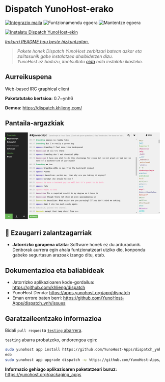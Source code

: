 <!--
Ohart ongi: README hau automatikoki sortu da <https://github.com/YunoHost/apps/tree/master/tools/readme_generator>ri esker
EZ editatu eskuz.
-->

# Dispatch YunoHost-erako

[![Integrazio maila](https://dash.yunohost.org/integration/dispatch.svg)](https://dash.yunohost.org/appci/app/dispatch) ![Funtzionamendu egoera](https://ci-apps.yunohost.org/ci/badges/dispatch.status.svg) ![Mantentze egoera](https://ci-apps.yunohost.org/ci/badges/dispatch.maintain.svg)

[![Instalatu Dispatch YunoHost-ekin](https://install-app.yunohost.org/install-with-yunohost.svg)](https://install-app.yunohost.org/?app=dispatch)

*[Irakurri README hau beste hizkuntzatan.](./ALL_README.md)*

> *Pakete honek Dispatch YunoHost zerbitzari batean azkar eta zailtasunik gabe instalatzea ahalbidetzen dizu.*  
> *YunoHost ez baduzu, kontsultatu [gida](https://yunohost.org/install) nola instalatu ikasteko.*

## Aurreikuspena

Web-based IRC graphical client


**Paketatutako bertsioa:** 0.7~ynh6

**Demoa:** <https://dispatch.khlieng.com/>

## Pantaila-argazkiak

![Dispatch(r)en pantaila-argazkia](./doc/screenshots/screenshot.png)

## :red_circle: Ezaugarri zalantzagarriak

- **Jatorrizko garapena utzita**: Software honek ez du arduradunik. Denborak aurrera egin ahala funtzionatzeari utziko dio, konpondu gabeko segurtasun arazoak izango ditu, etab.

## Dokumentazioa eta baliabideak

- Jatorrizko aplikazioaren kode-gordailua: <https://github.com/khlieng/dispatch>
- YunoHost Denda: <https://apps.yunohost.org/app/dispatch>
- Eman errore baten berri: <https://github.com/YunoHost-Apps/dispatch_ynh/issues>

## Garatzaileentzako informazioa

Bidali `pull request`a [`testing` abarrera](https://github.com/YunoHost-Apps/dispatch_ynh/tree/testing).

`testing` abarra probatzeko, ondorengoa egin:

```bash
sudo yunohost app install https://github.com/YunoHost-Apps/dispatch_ynh/tree/testing --debug
edo
sudo yunohost app upgrade dispatch -u https://github.com/YunoHost-Apps/dispatch_ynh/tree/testing --debug
```

**Informazio gehiago aplikazioaren paketatzeari buruz:** <https://yunohost.org/packaging_apps>
